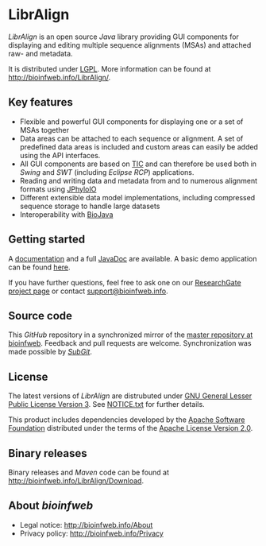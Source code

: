 # LibrAlign

*LibrAlign* is an open source *Java* library providing GUI components for displaying and editing multiple sequence alignments (MSAs) and attached raw- and metadata.

It is distributed under [LGPL](http://bioinfweb.info/LibrAlign/License/LGPL). More information can be found at http://bioinfweb.info/LibrAlign/.

## Key features

* Flexible and powerful GUI components for displaying one or a set of MSAs together
* Data areas can be attached to each sequence or alignment. A set of predefined data areas is included and custom areas can easily be added using the API interfaces.
* All GUI components are based on [TIC](https://github.com/bioinfweb/TIC) and can therefore be used both in *Swing* and *SWT* (including *Eclipse RCP*) applications.
* Reading and writing data and metadata from and to numerous alignment formats using [JPhyloIO](https://github.com/bioinfweb/JPhyloIO)
* Different extensible data model implementations, including compressed sequence storage to handle large datasets
* Interoperability with [BioJava](https://github.com/biojava/biojava)

## Getting started

A [documentation](http://bioinfweb.info/LibrAlign/Documentation) and a full [JavaDoc](http://bioinfweb.info/LibrAlign/Documentation/API/Latest) are available. A basic demo application can be found [here](https://github.com/bioinfweb/LibrAlign/tree/master/demo/info.bioinfweb.libralign.demo.swingapp/src/info/bioinfweb/libralign/demo/swingapp).

If you have further questions, feel free to ask one on our [ResearchGate project page](http://r.bioinfweb.info/RGLibrAlign) or contact support@bioinfweb.info.

## Source code

This *GitHub* repository in a synchronized mirror of the [master repository at bioinfweb](http://bioinfweb.info/Code/sventon/repos/LibrAlign/list/). Feedback and pull requests are welcome. Synchronization was made possible by [*SubGit*](https://subgit.com/).

## License

The latest versions of *LibrAlign* are distrubuted under [GNU General Lesser Public License Version 3](http://bioinfweb.info/LibrAlign/License/LGPL). See [NOTICE.txt](https://github.com/bioinfweb/LibrAlign/blob/master/main/info.bioinfweb.libralign.core/src/NOTICE.txt) for further details.

This product includes dependencies developed by the [Apache Software Foundation](http://www.apache.org/) distributed under the terms of the [Apache License Version 2.0](https://github.com/bioinfweb/LibrAlign/blob/master/main/info.bioinfweb.libralign.core/src/APACHE-LICENSE.txt).

## Binary releases

Binary releases and *Maven* code can be found at http://bioinfweb.info/LibrAlign/Download.

## About *bioinfweb*

* Legal notice: http://bioinfweb.info/About
* Privacy policy: http://bioinfweb.info/Privacy